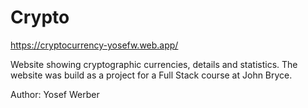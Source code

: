 # Crypto
https://cryptocurrency-yosefw.web.app/

Website showing cryptographic currencies, details and statistics. The website was build as a project for a Full Stack course at John Bryce.

Author: Yosef Werber
